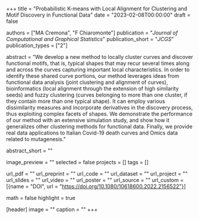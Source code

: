 +++
title = "Probabilistic K-means with Local Alignment for Clustering and Motif Discovery in Functional Data"
date = "2023-02-08T00:00:00"
draft = false

authors = ["MA Cremona", "F Chiaromonte"]
publication = "_Journal of Computational and Graphical Statistics_"
publication_short = "_JCGS_"
publication_types = ["2"]

abstract = "We develop a new method to locally cluster curves and discover functional motifs, that is, typical shapes that may recur several times along and across the curves capturing important local characteristics. In order to identify these shared curve portions, our method leverages ideas from functional data analysis (joint clustering and alignment of curves), bioinformatics (local alignment through the extension of high similarity seeds) and fuzzy clustering (curves belonging to more than one cluster, if they contain more than one typical shape). It can employ various dissimilarity measures and incorporate derivatives in the discovery process, thus exploiting complex facets of shapes. We demonstrate the performance of our method with an extensive simulation study, and show how it generalizes other clustering methods for functional data. Finally, we provide real data applications to Italian Covid-19 death curves and Omics data related to mutagenesis."

abstract_short = ""

image_preview = ""
selected = false
projects = []
tags = []

url_pdf = ""
url_preprint = ""
url_code = ""
url_dataset = ""
url_project = ""
url_slides = ""
url_video = ""
url_poster = ""
url_source = ""
url_custom = [{name = "DOI", url = "https://doi.org/10.1080/10618600.2022.2156522"}]

math = false
highlight = true

[header]
image = ""
caption = ""
+++
